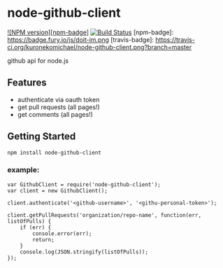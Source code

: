 node-github-client
==================

[![NPM version][npm-badge]](http://badge.fury.io/js/doit-im)
[![Build Status](https://travis-ci.org/kuronekomichael/node-github-client.svg)](https://travis-ci.org/kuronekomichael/node-github-client)
[npm-badge]: https://badge.fury.io/js/doit-im.png
[travis-badge]: https://travis-ci.org/kuronekomichael/node-github-client.png?branch=master

github api for node.js

## Features

- authenticate via oauth token
- get pull requests (all pages!)
- get comments (all pages!)

## Getting Started

```
npm install node-github-client
```

### example:

```
var GithubClient = require('node-github-client');
var client = new GithubClient();

client.authenticate('<github-username>', '<githu-personal-token>');

client.getPullRequests('organization/repo-name', function(err, listOfPulls) {
    if (err) {
        console.error(err);
        return;
    }
    console.log(JSON.stringify(listOfPulls));
});
```
